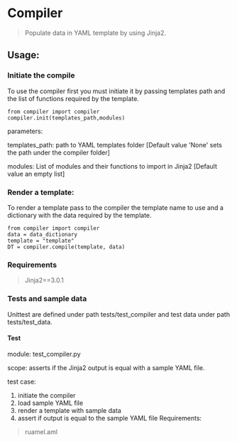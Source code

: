 # Compiler
>Populate data in YAML template by using Jinja2.


## Usage:

### Initiate the compile
To use the compiler first you must initiate it by passing templates path and the list of functions required by the template.
```
from compiler import compiler
compiler.init(templates_path,modules)
```
parameters:

templates_path: path to YAML templates folder [Default value 'None' sets the path under the compiler folder]

modules: List of modules and their functions to import in Jinja2 [Default value an empty list]

### Render a template:
To render a template pass to the compiler the template name to use and a dictionary with the data required by the template.
```
from compiler import compiler
data = data_dictionary
template = "template"
DT = compiler.compile(template, data)
```

### Requirements
>Jinja2==3.0.1

### Tests and sample data
Unittest are defined under path tests/test_compiler and test data under path tests/test_data.

#### Test
module: test_compiler.py

scope: asserts if the Jinja2 output is equal with a sample YAML file.

test case:
1. initiate the compiler
2. load sample YAML file
2. render a template with sample data
3. assert if output is equal to the sample YAML file
Requirements:
>ruamel.aml